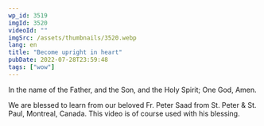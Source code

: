 ```yaml
---
wp_id: 3519
imgId: 3520
videoId: ""
imgSrc: /assets/thumbnails/3520.webp
lang: en
title: "Become upright in heart"
pubDate: 2022-07-28T23:59:48
tags: ["wow"]
---
```


<p>In the name of the Father, and the Son, and the Holy Spirit; One God, Amen. </p>
<p>We are blessed to learn from our beloved Fr. Peter Saad from St. Peter & St. Paul, Montreal, Canada. This video is of course used with his blessing.</p>
